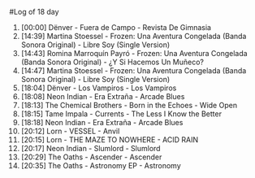 #Log of 18 day

1. [00:00] Dënver - Fuera de Campo - Revista De Gimnasia
1. [14:39] Martina Stoessel - Frozen: Una Aventura Congelada (Banda Sonora Original) - Libre Soy (Single Version)
1. [14:43] Romina Marroquín Payró - Frozen: Una Aventura Congelada (Banda Sonora Original) - ¿Y Si Hacemos Un Muñeco?
1. [14:47] Martina Stoessel - Frozen: Una Aventura Congelada (Banda Sonora Original) - Libre Soy (Single Version)
1. [18:04] Dënver - Los Vampiros - Los Vampiros
1. [18:08] Neon Indian - Era Extraña - Arcade Blues
1. [18:13] The Chemical Brothers - Born in the Echoes - Wide Open
1. [18:15] Tame Impala - Currents - The Less I Know the Better
1. [18:18] Neon Indian - Era Extraña - Arcade Blues
1. [20:12] Lorn - VESSEL - Anvil
1. [20:15] Lorn - THE MAZE TO NOWHERE - ACID RAIN
1. [20:17] Neon Indian - Slumlord - Slumlord
1. [20:29] The Oaths - Ascender - Ascender
1. [20:35] The Oaths - Astronomy EP - Astronomy

